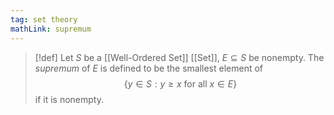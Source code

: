 ```yaml
---
tag: set theory
mathLink: supremum
---
```

> [!def]
> Let $S$ be a [[Well-Ordered Set]] [[Set]], $E\subseteq S$ be nonempty. The *supremum* of $E$ is defined to be the smallest element of $$\{y\in S:y≥x \text{ for all }x\in E\}$$if it is nonempty.

